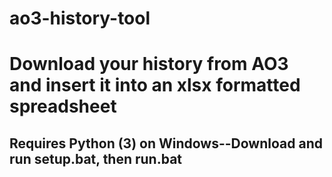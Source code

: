 # ao3-history-tool
# Download your history from AO3 and insert it into an xlsx formatted spreadsheet

## Requires Python (3) on Windows--Download and run setup.bat, then run.bat
